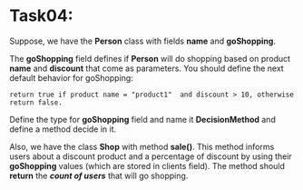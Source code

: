 # Task04: 

Suppose, we have the **Person** class with fields **name** and **goShopping**.

The **goShopping** field defines if **Person** will do shopping based on product **name** and **discount** that come as parameters. You should define the next default behavior for goShopping:

```
return true if product name = "product1"  and discount > 10, otherwise return false.
```
Define the type for **goShopping** field and name it **DecisionMethod** and define a method decide in it.

Also, we have the class **Shop** with method **sale()**. This method informs users about a discount product and a percentage of discount by using their **goShopping** values (which are stored in clients field). The method should **return** the **_count of users_** that will go shopping.